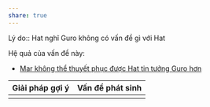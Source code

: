 ```yaml
---
share: true
---
```

Lý do:: Hat nghĩ Guro không có vấn đề gì với Hat

Hệ quả của vấn đề này:
- [Mar không thể thuyết phục được Hat tin tưởng Guro hơn](./Mar%20kh%C3%B4ng%20th%E1%BB%83%20thuy%E1%BA%BFt%20ph%E1%BB%A5c%20%C4%91%C6%B0%E1%BB%A3c%20Hat%20tin%20t%C6%B0%E1%BB%9Fng%20Guro%20h%C6%A1n.md)


| Giải pháp gợi ý | Vấn đề phát sinh |
| --------------- | ---------------- |
|                 |                  |
